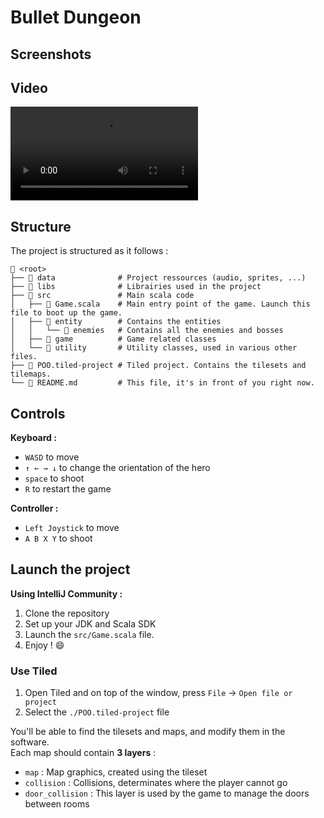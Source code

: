 # Bullet Dungeon

## Screenshots

## Video
<video src="./gameplay.mp4" controls></video>

## Structure
The project is structured as it follows :
```
📁 <root>
├── 📁 data              # Project ressources (audio, sprites, ...)
├── 📁 libs              # Librairies used in the project
├── 📁 src               # Main scala code 
│   ├── 📄 Game.scala    # Main entry point of the game. Launch this file to boot up the game.
│   ├── 📁 entity        # Contains the entities
│   │   └── 📁 enemies   # Contains all the enemies and bosses
│   ├── 📁 game          # Game related classes
│   └── 📁 utility       # Utility classes, used in various other files.
├── 📄 POO.tiled-project # Tiled project. Contains the tilesets and tilemaps.
└── 📄 README.md         # This file, it's in front of you right now.
```

## Controls
**Keyboard :**
- `WASD` to move
- `↑ ← → ↓` to change the orientation of the hero
- `space` to shoot
- `R` to restart the game

**Controller :**
- `Left Joystick` to move
- `A B X Y` to shoot

## Launch the project
**Using IntelliJ Community :**
1. Clone the repository
2. Set up your JDK and Scala SDK
3. Launch the `src/Game.scala` file. 
4. Enjoy ! :smile:

### Use Tiled
1. Open Tiled and on top of the window, press `File` → `Open file or project`
2. Select the `./POO.tiled-project` file

You'll be able to find the tilesets and maps, and modify them in the software.  
Each map should contain **3 layers** :  
- `map` : Map graphics, created using the tileset
- `collision` : Collisions, determinates where the player cannot go
- `door_collision` : This layer is used by the game to manage the doors between rooms
